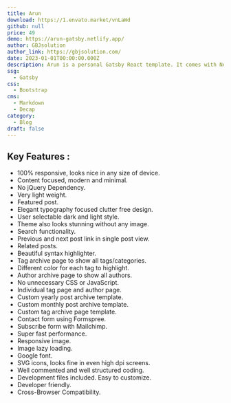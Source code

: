 ```yaml
---
title: Arun
download: https://1.envato.market/vnLaWd
github: null
price: 49
demo: https://arun-gatsby.netlify.app/
author: GBJsolution
author_link: https://gbjsolution.com/
date: 2023-01-01T00:00:00.000Z
description: Arun is a personal Gatsby React template. It comes with Netlify CMS already configured. The post, page contents and data are saved in Markdown
ssg:
  - Gatsby
css:
  - Bootstrap
cms:
  - Markdown
  - Decap
category:
  - Blog
draft: false
---
```


## Key Features :

- 100% responsive, looks nice in any size of device.
- Content focused, modern and minimal.
- No jQuery Dependency.
- Very light weight.
- Featured post.
- Elegant typography focused clutter free design.
- User selectable dark and light style.
- Theme also looks stunning without any image.
- Search functionality.
- Previous and next post link in single post view.
- Related posts.
- Beautiful syntax highlighter.
- Tag archive page to show all tags/categories.
- Different color for each tag to highlight.
- Author archive page to show all authors.
- No unnecessary CSS or JavaScript.
- Individual tag page and author page.
- Custom yearly post archive template.
- Custom monthly post archive template.
- Custom tag archive page template.
- Contact form using Formspree.
- Subscribe form with Mailchimp.
- Super fast performance.
- Responsive image.
- Image lazy loading.
- Google font.
- SVG icons, looks fine in even high dpi screens.
- Well commented and well structured coding.
- Development files included. Easy to customize.
- Developer friendly.
- Cross-Browser Compatibility.
